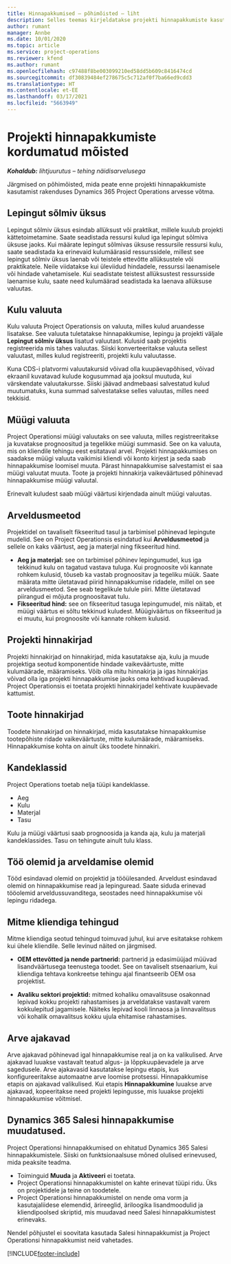 ```yaml
---
title: Hinnapakkumised – põhimõisted – liht
description: Selles teemas kirjeldatakse projekti hinnapakkumiste kasutamist Project Operationsis.
author: rumant
manager: Annbe
ms.date: 10/01/2020
ms.topic: article
ms.service: project-operations
ms.reviewer: kfend
ms.author: rumant
ms.openlocfilehash: c97488f8be003099210ed58dd5b609c8416474cd
ms.sourcegitcommit: df30839484ef278675c5c712af0f7ba66ed9cdd3
ms.translationtype: HT
ms.contentlocale: et-EE
ms.lasthandoff: 03/17/2021
ms.locfileid: "5663949"
---
```

# <a name="concepts-unique-to-project-quotes"></a>Projekti hinnapakkumiste kordumatud mõisted

_**Kohaldub:** lihtjuurutus – tehing näidisarvelusega_


Järgmised on põhimõisted, mida peate enne projekti hinnapakkumiste kasutamist rakenduses Dynamics 365 Project Operations arvesse võtma.

## <a name="contracting-unit"></a>Lepingut sõlmiv üksus

Lepingut sõlmiv üksus esindab allüksust või praktikat, millele kuulub projekti kättetoimetamine. Saate seadistada ressursi kulud iga lepingut sõlmiva üksuse jaoks. Kui määrate lepingut sõlmivas üksuse ressursile ressursi kulu, saate seadistada ka erinevaid kulumäärasid ressurssidele, millest see lepingut sõlmiv üksus laenab või teistele ettevõtte allüksustele või praktikatele. Neile viidatakse kui üleviidud hindadele, ressurssi laenamisele või hindade vahetamisele. Kui seadistate teistest allüksustest ressursside laenamise kulu, saate need kulumäärad seadistada ka laenava allüksuse valuutas.

## <a name="cost-currency"></a>Kulu valuuta

Kulu valuuta Project Operationsis on valuuta, milles kulud aruandesse lisatakse. See valuuta tuletatakse hinnapakkumise, lepingu ja projekti väljale **Lepingut sõlmiv üksus** lisatud valuutast. Kulusid saab projektis registreerida mis tahes valuutas. Siiski konverteeritakse valuuta sellest valuutast, milles kulud registreeriti, projekti kulu valuutasse.

Kuna CDS-i platvormi valuutakursid võivad olla kuupäevapõhised, võivad ekraanil kuvatavad kulude kogusummad aja jooksul muutuda, kui värskendate valuutakursse. Siiski jäävad andmebaasi salvestatud kulud muutumatuks, kuna summad salvestatakse selles valuutas, milles need tekkisid.

## <a name="sales-currency"></a>Müügi valuuta

Project Operationsi müügi valuutaks on see valuuta, milles registreeritakse ja kuvatakse prognoositud ja tegelikke müügi summasid. See on ka valuuta, mis on kliendile tehingu eest esitataval arvel. Projekti hinnapakkumises on saadakse müügi valuuta vaikimisi kliendi või konto kirjest ja seda saab hinnapakkumise loomisel muuta. Pärast hinnapakkumise salvestamist ei saa müügi valuutat muuta. Toote ja projekti hinnakirja vaikeväärtused põhinevad hinnapakkumise müügi valuutal.

Erinevalt kuludest saab müügi väärtusi kirjendada ainult müügi valuutas.

## <a name="billing-method"></a>Arveldusmeetod

Projektidel on tavaliselt fikseeritud tasul ja tarbimisel põhinevad lepingute mudelid. See on Project Operationsis esindatud kui **Arveldusmeetod** ja sellele on kaks väärtust, aeg ja materjal ning fikseeritud hind.

- **Aeg ja materjal:** see on tarbimisel põhinev lepingumudel, kus iga tekkinud kulu on tagatud vastava tuluga. Kui prognoosite või kannate rohkem kulusid, tõuseb ka vastab prognoositav ja tegeliku müük. Saate määrata mitte ületatavad piirid hinnapakkumise ridadele, millel on see arveldusmeetod. See seab tegelikule tulule piiri. Mitte ületatavad piirangud ei mõjuta prognoositavat tulu.
- **Fikseeritud hind:** see on fikseeritud tasuga lepingumudel, mis näitab, et müügi väärtus ei sõltu tekkinud kuludest. Müügiväärtus on fikseeritud ja ei muutu, kui prognoosite või kannate rohkem kulusid.

## <a name="project-price-lists"></a>Projekti hinnakirjad

Projekti hinnakirjad on hinnakirjad, mida kasutatakse aja, kulu ja muude projektiga seotud komponentide hindade vaikeväärtuste, mitte kulumäärade, määramiseks. Võib olla mitu hinnakirja ja igas hinnakirjas võivad olla iga projekti hinnapakkumise jaoks oma kehtivad kuupäevad. Project Operationsis ei toetata projekti hinnakirjadel kehtivate kuupäevade kattumist.

## <a name="product-price-lists"></a>Toote hinnakirjad

Toodete hinnakirjad on hinnakirjad, mida kasutatakse hinnapakkumise tootepõhiste ridade vaikeväärtuste, mitte kulumäärade, määramiseks. Hinnapakkumise kohta on ainult üks toodete hinnakiri.

## <a name="transaction-classes"></a>Kandeklassid

Project Operations toetab nelja tüüpi kandeklasse.

- Aeg
- Kulu
- Materjal
- Tasu

Kulu ja müügi väärtusi saab prognoosida ja kanda aja, kulu ja materjali kandeklassides. Tasu on tehingute ainult tulu klass.

## <a name="work-entities-and-billing-entities"></a>Töö olemid ja arveldamise olemid

Tööd esindavad olemid on projektid ja tööülesanded. Arveldust esindavad olemid on hinnapakkumise read ja lepinguread. Saate siduda erinevad tööolemid arveldussuvanditega, seostades need hinnapakkumise või lepingu ridadega.

## <a name="multi-customer-deals"></a>Mitme kliendiga tehingud

Mitme kliendiga seotud tehingud toimuvad juhul, kui arve esitatakse rohkem kui ühele kliendile. Selle levinud näited on järgmised.

- **OEM ettevõtted ja nende partnerid:** partnerid ja edasimüüjad müüvad lisandväärtusega teenustega toodet. See on tavaliselt stsenaarium, kui kliendiga tehtava konkreetse tehingu ajal finantseerib OEM osa projektist. 

- **Avaliku sektori projektid:** mitmed kohaliku omavalitsuse osakonnad lepivad kokku projekti rahastamises ja arveldatakse vastavalt varem kokkulepitud jagamisele. Näiteks lepivad kooli linnaosa ja linnavalitsus või kohalik omavalitsus kokku ujula ehitamise rahastamises.

## <a name="invoice-schedules"></a>Arve ajakavad

Arve ajakavad põhinevad igal hinnapakkumise real ja on ka valikulised. Arve ajakavad luuakse vastavalt teatud algus- ja lõppkuupäevadele ja arve sagedusele. Arve ajakavasid kasutatakse lepingu etapis, kus konfigureeritakse automaatne arve loomise protsessi. Hinnapakkumise etapis on ajakavad valikulised. Kui etapis **Hinnapakkumine** luuakse arve ajakavad, kopeeritakse need projekti lepingusse, mis luuakse projekti hinnapakkumise võitmisel.

## <a name="changes-from-dynamics-365-sales-quote"></a>Dynamics 365 Salesi hinnapakkumise muudatused.

Project Operationsi hinnapakkumised on ehitatud Dynamics 365 Salesi hinnapakkumistele. Siiski on funktsionaalsuse mõned olulised erinevused, mida peaksite teadma.

- Toiminguid **Muuda** ja **Aktiveeri** ei toetata.
- Project Operationsi hinnapakkumistel on kahte erinevat tüüpi ridu. Üks on projektidele ja teine on toodetele.
- Project Operationsi hinnapakkumistel on nende oma vorm ja kasutajaliidese elemendid, ärireeglid, äriloogika lisandmoodulid ja kliendipoolsed skriptid, mis muudavad need Salesi hinnapakkumistest erinevaks.

Nendel põhjustel ei soovitata kasutada Salesi hinnapakkumist ja Project Operationsi hinnapakkumist neid vahetades.


[!INCLUDE[footer-include](../../includes/footer-banner.md)]
